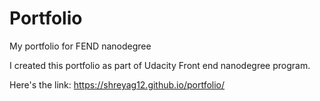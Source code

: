 # Portfolio
My portfolio for FEND nanodegree


I created this portfolio as part of Udacity Front end nanodegree program.

Here's the link:
https://shreyag12.github.io/portfolio/
